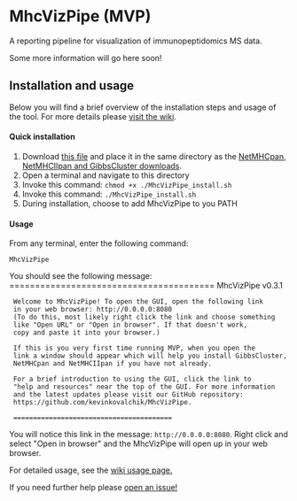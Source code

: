 # MhcVizPipe (MVP)
A reporting pipeline for visualization of immunopeptidomics MS data.

Some more information will go here soon!

## Installation and usage

Below you will find a brief overview of the installation steps and usage of the tool. For
more details please [visit the wiki](https://github.com/kevinkovalchik/MhcVizPipe/wiki).

#### Quick installation
1. Download [this file](https://github.com/kevinkovalchik/MhcVizPipe/raw/master/MhcVizPipe_install.sh) and place
it in the same directory as the [NetMHCpan, NetMHCIIpan and GibbsCluster downloads](https://github.com/kevinkovalchik/MhcVizPipe/wiki/Downloading-third-party-software).
2. Open a terminal and navigate to this directory
3. Invoke this command: `chmod +x ./MhcVizPipe_install.sh`
4. Invoke this command: `./MhcVizPipe_install.sh`
5. During installation, choose to add MhcVizPipe to you PATH

#### Usage
From any terminal, enter the following command:
```
MhcVizPipe
```
You should see the following message:
     ========================================
     MhcVizPipe v0.3.1

     Welcome to MhcVizPipe! To open the GUI, open the following link
     in your web browser: http://0.0.0.0:8080
     (To do this, most likely right click the link and choose something
     like "Open URL" or "Open in browser". If that doesn't work,
     copy and paste it into your browser.)

     If this is you very first time running MVP, when you open the 
     link a window should appear which will help you install GibbsCluster,
     NetMHCpan and NetMHCIIpan if you have not already.

     For a brief introduction to using the GUI, click the link to
     "help and resources" near the top of the GUI. For more information
     and the latest updates please visit our GitHub repository:
     https://github.com/kevinkovalchik/MhcVizPipe.

     ========================================
You will notice this link in the message: `http://0.0.0.0:8080`. Right click and select "Open in browser" and
the MhcVizPipe will open up in your web browser.

For detailed usage, see the [wiki usage page.](https://github.com/kevinkovalchik/MhcVizPipe/wiki/Usage)

If you need further help please [open an issue!](https://github.com/kevinkovalchik/MhcVizPipe/issues)